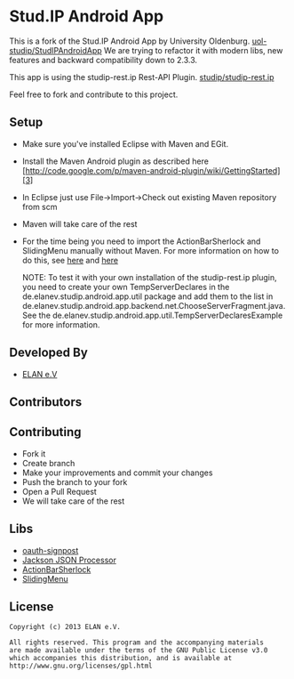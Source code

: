 Stud.IP Android App
===================

This is a fork of the Stud.IP Android App by University Oldenburg. [uol-studip/StudIPAndroidApp][1]
We are trying to refactor it with modern libs, new features and backward compatibility down to 2.3.3.

This app is using the studip-rest.ip Rest-API Plugin. [studip/studip-rest.ip][2]

Feel free to fork and contribute to this project.

Setup
-----
* Make sure you've installed Eclipse with Maven and EGit.
* Install the Maven Android plugin as described here [http://code.google.com/p/maven-android-plugin/wiki/GettingStarted][3]
* In Eclipse just use File->Import->Check out existing Maven repository from scm
* Maven will take care of the rest
* For the time being you need to import the ActionBarSherlock and SlidingMenu manually without Maven.
For more information on how to do this, see [here][8] and [here][9]

    NOTE: To test it with your own installation of the studip-rest.ip plugin, 
    you need to create your own TempServerDeclares in the de.elanev.studip.android.app.util package
	and add them to the list in de.elanev.studip.android.app.backend.net.ChooseServerFragment.java.
    See the de.elanev.studip.android.app.util.TempServerDeclaresExample for more information.

Developed By
------------
* [ELAN e.V][10]

Contributors
------------

Contributing
------------
* Fork it
* Create branch
* Make your improvements and commit your changes
* Push the branch to your fork
* Open a Pull Request
* We will take care of the rest

Libs
---------
* [oauth-signpost][4]
* [Jackson JSON Processor][5]
* [ActionBarSherlock][6]
* [SlidingMenu][7]

License
-------
    Copyright (c) 2013 ELAN e.V.

	All rights reserved. This program and the accompanying materials
    are made available under the terms of the GNU Public License v3.0
    which accompanies this distribution, and is available at
    http://www.gnu.org/licenses/gpl.html

[1]: https://github.com/uol-studip/StudIPAndroidApp
[2]: https://github.com/studip/studip-rest.ip
[3]: http://code.google.com/p/maven-android-plugin/wiki/GettingStarted
[4]: http://code.google.com/p/oauth-signpost/
[5]: http://wiki.fasterxml.com/JacksonHome
[6]: http://actionbarsherlock.com/
[7]: https://github.com/jfeinstein10/SlidingMenu
[8]: http://actionbarsherlock.com/usage.html
[9]: https://github.com/jfeinstein10/SlidingMenu#setup-with-actionbarsherlock
[10]: http://www.elan-niedersachsen.de/startseite/
